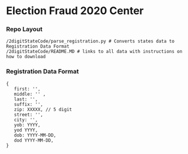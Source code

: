 # Election Fraud 2020 Center


### Repo Layout

```
/2digitStateCode/parse_registration.py # Converts states data to Registration Data Format
/2digitStateCode/README.MD # links to all data with instructions on how to download
```


### Registration Data Format

```
{
   first: '',
   middle: '' ,
   last: '',
   suffix: '',
   zip: XXXXX, // 5 digit 
   street: '',
   city: '',
   yob: YYYY,
   yod YYYY,
   dob: YYYY-MM-DD,
   dod YYYY-MM-DD,
}
```
